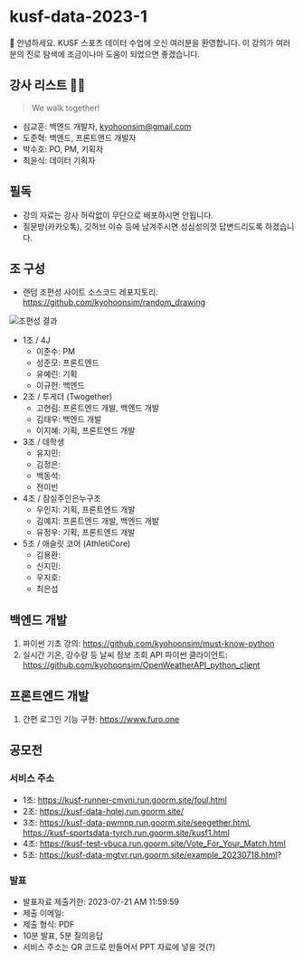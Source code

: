 # kusf-data-2023-1

👏 안녕하세요. KUSF 스포츠 데이터 수업에 오신 여러분을 환영합니다. 이 강의가 여러분의 진로 탐색에 조금이나마 도움이 되었으면 좋겠습니다. 


## 강사 리스트 👨‍🏫
> We walk together!
- 심교훈: 백엔드 개발자, kyohoonsim@gmail.com
- 도준혁: 백엔드, 프론트앤드 개발자
- 박수호: PO, PM, 기획자
- 최윤식: 데이터 기획자

## 필독 
- 강의 자료는 강사 허락없이 무단으로 배포하시면 안됩니다.
- 질문방(카카오톡), 깃허브 이슈 등에 남겨주시면 성심성의껏 답변드리도록 하겠습니다. 

## 조 구성 
- 랜덤 조편성 사이트 소스코드 레포지토리: <https://github.com/kyohoonsim/random_drawing>

![조편성 결과](https://github.com/kyohoonsim/kusf-data-2023-1/assets/58966525/37052afe-793c-4405-ad41-1b89c8577725)

- 1조 / 4J
  - 이준수: PM
  - 성준모: 프론트엔드
  - 유예린: 기획
  - 이규헌: 백엔드
- 2조 / 투게더 (Twogether)
  - 고현림: 프론트엔드 개발, 백엔드 개발
  - 김태우: 백엔드 개발
  - 이지혜: 기획, 프론트엔드 개발
- 3조 / 데학생
  - 유지민:
  - 김정은:
  - 백동석:
  - 전이빈
- 4조 / 잠실주인은누구조
  - 우인지: 기획, 프론트엔드 개발
  - 김예지: 프론트엔드 개발, 백엔드 개발
  - 유정우: 기획, 프론트엔드 개발
- 5조 / 애슬릿 코어 (AthletiCore)
  - 김용환:
  - 신지민:
  - 우지호:
  - 최은섭


## 백엔드 개발
1. 파이썬 기초 강의: <https://github.com/kyohoonsim/must-know-python> 
2. 실시간 기온, 강수량 등 날씨 정보 조회 API 파이썬 클라이언트: <https://github.com/kyohoonsim/OpenWeatherAPI_python_client>

## 프론트엔드 개발
1. 간편 로그인 기능 구현: https://www.furo.one

## 공모전

### 서비스 주소
- 1조: https://kusf-runner-cmvni.run.goorm.site/foul.html
- 2조: https://kusf-data-hqlej.run.goorm.site/
- 3조: https://kusf-data-pwmnp.run.goorm.site/seegether.html, https://kusf-sportsdata-tyrch.run.goorm.site/kusf1.html
- 4조: https://kusf-test-vbuca.run.goorm.site/Vote_For_Your_Match.html
- 5조: https://kusf-data-mgtvr.run.goorm.site/example_20230718.html?

### 발표
- 발표자료 제출기한: 2023-07-21 AM 11:59:59
- 제출 이메일: 
- 제출 형식: PDF 
- 10분 발표, 5분 질의응답
- 서비스 주소는 QR 코드로 만들어서 PPT 자료에 넣을 것(?)
